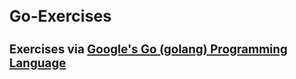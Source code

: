 # Go-Exercises
## Exercises via [Google's Go (golang) Programming Language](https://www.udemy.com/course/learn-how-to-code/)

